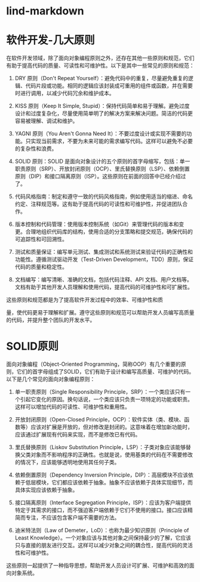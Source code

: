 # lind-markdown
# 软件开发-几大原则
在软件开发领域，除了面向对象编程原则之外，还存在其他一些原则和规范，它们有助于提高代码的质量、可读性和可维护性。以下是其中一些常见的原则和规范：

1. DRY 原则（Don't Repeat Yourself）：避免代码中的重复，尽量避免重复的逻辑、代码片段或功能。相同的逻辑应该封装成可重用的组件或函数，并在需要时进行调用，以减少代码冗余和维护成本。

2. KISS 原则（Keep It Simple, Stupid）：保持代码简单和易于理解。避免过度设计和过度复杂化，尽量使用简单明了的解决方案来解决问题。简洁的代码更容易被理解、调试和维护。

3. YAGNI 原则（You Aren't Gonna Need It）：不要过度设计或实现不需要的功能。只实现当前需求，不要为未来可能的需求编写代码。这样可以避免不必要的复杂性和浪费。

4. SOLID 原则：SOLID 是面向对象设计的五个原则的首字母缩写，包括：单一职责原则（SRP）、开放封闭原则（OCP）、里氏替换原则（LSP）、依赖倒置原则（DIP）和接口隔离原则（ISP）。这些原则在前面的回答中已经介绍过了。

5. 代码风格指南：制定和遵守一致的代码风格指南，例如使用适当的缩进、命名约定、注释规范等。这有助于提高代码的可读性和可维护性，并促进团队合作。

6. 版本控制和代码管理：使用版本控制系统（如Git）来管理代码的版本和变更。合理地组织代码库的结构，使用合适的分支策略和提交规范，确保代码的可追踪性和可回溯性。

7. 测试和质量保证：编写单元测试、集成测试和系统测试来验证代码的正确性和功能性。遵循测试驱动开发（Test-Driven Development，TDD）原则，保证代码的质量和稳定性。

8. 文档编写：编写清晰、准确的文档，包括代码注释、API 文档、用户文档等。文档有助于其他开发人员理解和使用代码，提高代码的可维护性和可扩展性。

这些原则和规范都是为了提高软件开发过程中的效率、可维护性和质

量，使代码更易于理解和扩展。遵守这些原则和规范可以帮助开发人员编写高质量的代码，并提升整个团队的开发水平。

# SOLID原则
面向对象编程（Object-Oriented Programming，简称OOP）有几个重要的原则，它们的首字母组成了SOLID，它们有助于设计和编写高质量、可维护的代码。以下是几个常见的面向对象编程原则：

1. 单一职责原则（Single Responsibility Principle，SRP）：一个类应该只有一个引起它变化的原因。换句话说，一个类应该只负责一项特定的功能或职责。这样可以增加代码的可读性、可维护性和重用性。

2. 开放封闭原则（Open-Closed Principle，OCP）：软件实体（类、模块、函数等）应该对扩展是开放的，但对修改是封闭的。这意味着在增加新功能时，应该通过扩展现有代码来实现，而不是修改已有代码。

3. 里氏替换原则（Liskov Substitution Principle，LSP）：子类对象应该能够替换父类对象而不影响程序的正确性。也就是说，使用基类的代码在不需要修改的情况下，应该能够透明地使用其任何子类。

4. 依赖倒置原则（Dependency Inversion Principle，DIP）：高层模块不应该依赖于低层模块，它们都应该依赖于抽象。抽象不应该依赖于具体实现细节，而具体实现应该依赖于抽象。

5. 接口隔离原则（Interface Segregation Principle，ISP）：应该为客户端提供特定于其需求的接口，而不强迫客户端依赖于它们不使用的接口。接口应该精简而专注，不应该包含客户端不需要的方法。

6. 迪米特法则（Law of Demeter，LoD）：也称为最少知识原则（Principle of Least Knowledge）。一个对象应该与其他对象之间保持最少的了解，它应该只与直接的朋友进行交互。这样可以减少对象之间的耦合性，提高代码的灵活性和可维护性。

这些原则一起提供了一种指导思想，帮助开发人员设计可扩展、可维护和高效的面向对象系统。
